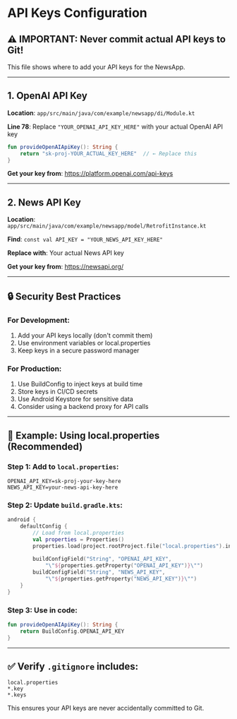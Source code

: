 # API Keys Configuration

## ⚠️ IMPORTANT: Never commit actual API keys to Git!

This file shows where to add your API keys for the NewsApp.

---

## 1. OpenAI API Key

**Location**: `app/src/main/java/com/example/newsapp/di/Module.kt`

**Line 78**: Replace `"YOUR_OPENAI_API_KEY_HERE"` with your actual OpenAI API key

```kotlin
fun provideOpenAIApiKey(): String {
    return "sk-proj-YOUR_ACTUAL_KEY_HERE"  // ← Replace this
}
```

**Get your key from**: https://platform.openai.com/api-keys

---

## 2. News API Key

**Location**: `app/src/main/java/com/example/newsapp/model/RetrofitInstance.kt`

**Find**: `const val API_KEY = "YOUR_NEWS_API_KEY_HERE"`

**Replace with**: Your actual News API key

**Get your key from**: https://newsapi.org/

---

## 🔒 Security Best Practices

### For Development:
1. Add your API keys locally (don't commit them)
2. Use environment variables or local.properties
3. Keep keys in a secure password manager

### For Production:
1. Use BuildConfig to inject keys at build time
2. Store keys in CI/CD secrets
3. Use Android Keystore for sensitive data
4. Consider using a backend proxy for API calls

---

## 📝 Example: Using local.properties (Recommended)

### Step 1: Add to `local.properties`:
```properties
OPENAI_API_KEY=sk-proj-your-key-here
NEWS_API_KEY=your-news-api-key-here
```

### Step 2: Update `build.gradle.kts`:
```kotlin
android {
    defaultConfig {
        // Load from local.properties
        val properties = Properties()
        properties.load(project.rootProject.file("local.properties").inputStream())
        
        buildConfigField("String", "OPENAI_API_KEY", 
            "\"${properties.getProperty("OPENAI_API_KEY")}\"")
        buildConfigField("String", "NEWS_API_KEY", 
            "\"${properties.getProperty("NEWS_API_KEY")}\"")
    }
}
```

### Step 3: Use in code:
```kotlin
fun provideOpenAIApiKey(): String {
    return BuildConfig.OPENAI_API_KEY
}
```

---

## ✅ Verify `.gitignore` includes:
```
local.properties
*.key
*.keys
```

This ensures your API keys are never accidentally committed to Git.
